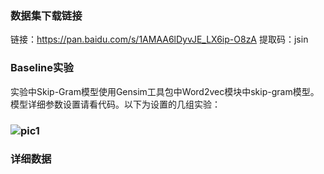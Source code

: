 ### 数据集下载链接

链接：https://pan.baidu.com/s/1AMAA6lDyvJE_LX6ip-O8zA 
提取码：jsin 

### Baseline实验

实验中Skip-Gram模型使用Gensim工具包中Word2vec模块中skip-gram模型。模型详细参数设置请看代码。以下为设置的几组实验：

### ![pic1](https://github.com/relaxxx2018/SDU/tree/main/DataSet/TIST2015//pic//pic1.png)





### 详细数据